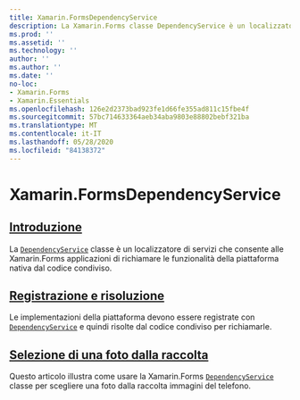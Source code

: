 ```yaml
---
title: Xamarin.FormsDependencyService
description: La Xamarin.Forms classe DependencyService è un localizzatore di servizi che consente alle Xamarin.Forms applicazioni di richiamare le funzionalità della piattaforma nativa dal codice condiviso.
ms.prod: ''
ms.assetid: ''
ms.technology: ''
author: ''
ms.author: ''
ms.date: ''
no-loc:
- Xamarin.Forms
- Xamarin.Essentials
ms.openlocfilehash: 126e2d2373bad923fe1d66fe355ad811c15fbe4f
ms.sourcegitcommit: 57bc714633364aeb34aba9803e88802bebf321ba
ms.translationtype: MT
ms.contentlocale: it-IT
ms.lasthandoff: 05/28/2020
ms.locfileid: "84138372"
---
```

# <a name="xamarinforms-dependencyservice"></a>Xamarin.FormsDependencyService

## <a name="introduction"></a>[Introduzione](introduction.md)

La [`DependencyService`](xref:Xamarin.Forms.DependencyService) classe è un localizzatore di servizi che consente alle Xamarin.Forms applicazioni di richiamare le funzionalità della piattaforma nativa dal codice condiviso.

## <a name="registration-and-resolution"></a>[Registrazione e risoluzione](registration-and-resolution.md)

Le implementazioni della piattaforma devono essere registrate con [`DependencyService`](xref:Xamarin.Forms.DependencyService) e quindi risolte dal codice condiviso per richiamarle.

## <a name="picking-a-photo-from-the-library"></a>[Selezione di una foto dalla raccolta](photo-picker.md)

Questo articolo illustra come usare la Xamarin.Forms [`DependencyService`](xref:Xamarin.Forms.DependencyService) classe per scegliere una foto dalla raccolta immagini del telefono.

